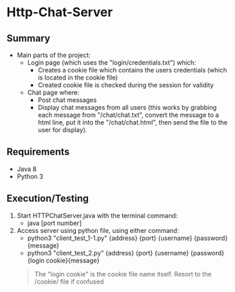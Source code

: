 # Http-Chat-Server

## Summary
* Main parts of the project: 
	* Login page (which uses the "login/credentials.txt") which:
		* Creates a cookie file which contains the users credentials (which is located in the cookie file)
		* Created cookie file is checked during the session for validity 
	* Chat page where:
		* Post chat messages 
		* Display chat messages from all users (this works by grabbing each message from "/chat/chat.txt", convert the message to a html line, put it into the "/chat/chat.html", then send the file to the user for display).  

## Requirements
* Java 8 
* Python 3

## Execution/Testing
1. Start HTTPChatServer.java with the terminal command:
	* java [port number]
2. Access server using python file, using either command:
	* python3 "client_test_1-1.py" {address} {port} {username} {password} {message}
	* python3 "client_test_2.py"   {address} {port} {username} {password} {login cookie}{message}
	> The "login cookie" is the cookie file name itself. Resort to the /cookie/ file if confused	
